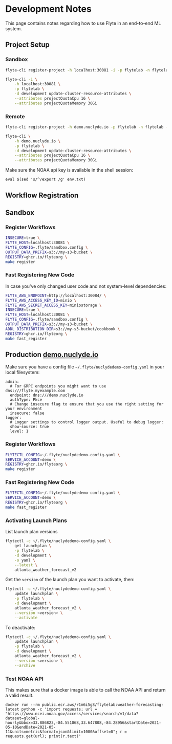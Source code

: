 # Development Notes

This page contains notes regarding how to use Flyte in an end-to-end ML
system.

## Project Setup

### Sandbox

```bash
flyte-cli register-project -h localhost:30081 -i -p flytelab -n flytelab -d 'ML projects using Flyte'
```

```bash
flyte-cli -i \
    -h localhost:30081 \
    -p flytelab \
    -d development update-cluster-resource-attributes \
    --attributes projectQuotaCpu 16 \
    --attributes projectQuotaMemory 30Gi
```

### Remote

```bash
flyte-cli register-project -h demo.nuclyde.io -p flytelab -n flytelab -d 'ML projects using Flyte'
```

```bash
flyte-cli \
    -h demo.nuclyde.io \
    -p flytelab \
    -d development update-cluster-resource-attributes \
    --attributes projectQuotaCpu 16 \
    --attributes projectQuotaMemory 30Gi
```


Make sure the NOAA api key is available in the shell session:
```
eval $(sed 's/^/export /g' env.txt)
```

## Workflow Registration

## Sandbox

### Register Workflows

```bash
INSECURE=true \
FLYTE_HOST=localhost:30081 \
FLYTE_CONFIG=.flyte/sandbox.config \
OUTPUT_DATA_PREFIX=s3://my-s3-bucket \
REGISTRY=ghcr.io/flyteorg \
make register
```

### Fast Registering New Code

In case you've only changed user code and not system-level dependencies:

```bash
FLYTE_AWS_ENDPOINT=http://localhost:30084/ \
FLYTE_AWS_ACCESS_KEY_ID=minio \
FLYTE_AWS_SECRET_ACCESS_KEY=miniostorage \
INSECURE=true \
FLYTE_HOST=localhost:30081 \
FLYTE_CONFIG=.flyte/sandbox.config \
OUTPUT_DATA_PREFIX=s3://my-s3-bucket \
ADDL_DISTRIBUTION_DIR=s3://my-s3-bucket/cookbook \
REGISTRY=ghcr.io/flyteorg \
make fast_register
```

## Production [demo.nuclyde.io](https://demo.nuclyde.io/console)

Make sure you have a config file `~/.flyte/nuclydedemo-config.yaml` in your local filesystem:

```
admin:
  # For GRPC endpoints you might want to use dns:///flyte.myexample.com
  endpoint: dns:///demo.nuclyde.io
  authType: Pkce
  # Change insecure flag to ensure that you use the right setting for your environment
  insecure: false
logger:
  # Logger settings to control logger output. Useful to debug logger:
  show-source: true
  level: 1
```

### Register Workflows

```bash
FLYTECTL_CONFIG=~/.flyte/nuclydedemo-config.yaml \
SERVICE_ACCOUNT=demo \
REGISTRY=ghcr.io/flyteorg \
make register
```

### Fast Registering New Code

```bash
FLYTECTL_CONFIG=~/.flyte/nuclydedemo-config.yaml \
SERVICE_ACCOUNT=demo \
REGISTRY=ghcr.io/flyteorg \
make fast_register
```

### Activating Launch Plans

List launch plan versions

```bash
flytectl -c ~/.flyte/nuclydedemo-config.yaml \
    get launchplan \
    -p flytelab \
    -d development \
    -o yaml \
    --latest \
    atlanta_weather_forecast_v2
```

Get the `version` of the launch plan you want to activate, then:

```bash
flytectl -c ~/.flyte/nuclydedemo-config.yaml \
    update launchplan \
    -p flytelab \
    -d development \
    atlanta_weather_forecast_v2 \
    --version <version> \
    --activate
```

To deactivate:

```bash
flytectl -c ~/.flyte/nuclydedemo-config.yaml \
    update launchplan \
    -p flytelab \
    -d development \
    atlanta_weather_forecast_v2 \
    --version <version> \
    --archive
```

### Test NOAA API

This makes sure that a docker image is able to call the NOAA API and return a valid result.

```
docker run --rm public.ecr.aws/r1m6i5g8/flytelab:weather-forecasting-latest python -c 'import requests; url = "https://www.ncei.noaa.gov/access/services/search/v1/data?dataset=global-hourly&bbox=33.886823,-84.551068,33.647808,-84.28956&startDate=2021-05-10&endDate=2021-05-11&units=metric&format=json&limit=1000&offset=0"; r = requests.get(url); print(r.text)'
```
